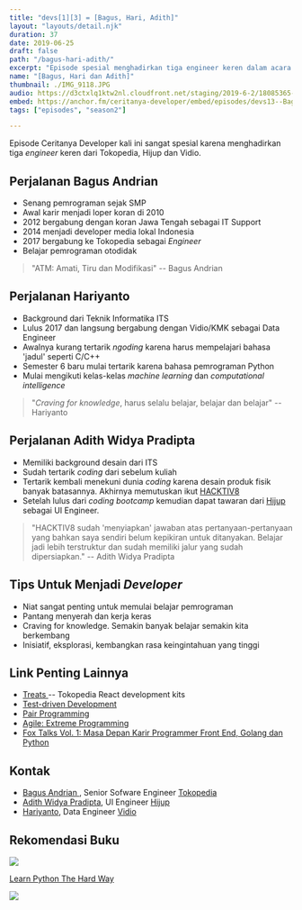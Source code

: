 ```yaml
---
title: "devs[1][3] = [Bagus, Hari, Adith]"
layout: "layouts/detail.njk"
duration: 37
date: 2019-06-25
draft: false
path: "/bagus-hari-adith/"
excerpt: "Episode spesial menghadirkan tiga engineer keren dalam acara 'Fox Talks Vol. 1: Masa Depan Karir Programmer Front End, Golang dan Python' yang diselenggarakan oleh HACKTIV8."
name: "[Bagus, Hari dan Adith]"
thumbnail: ./IMG_9118.JPG
audio: https://d3ctxlq1ktw2nl.cloudfront.net/staging/2019-6-2/18085365-44100-2-b7e9eab9807f4.m4a
embed: https://anchor.fm/ceritanya-developer/embed/episodes/devs13--Bagus--Hari--Adith-e4gleg/a-ai6e1l
tags: ["episodes", "season2"]

---
```


Episode Ceritanya Developer kali ini sangat spesial karena menghadirkan tiga _engineer_ keren dari Tokopedia, Hijup dan Vidio.


## Perjalanan Bagus Andrian

- Senang pemrograman sejak SMP
- Awal karir menjadi loper koran di 2010
- 2012 bergabung dengan koran Jawa Tengah sebagai IT Support
- 2014 menjadi developer media lokal Indonesia
- 2017 bergabung ke Tokopedia sebagai _Engineer_
- Belajar pemrograman otodidak

> "ATM: Amati, Tiru dan Modifikasi" -- Bagus Andrian

## Perjalanan Hariyanto

- Background dari Teknik Informatika ITS
- Lulus 2017 dan langsung bergabung dengan Vidio/KMK sebagai Data Engineer
- Awalnya kurang tertarik _ngoding_ karena harus mempelajari bahasa 'jadul' seperti C/C++
- Semester 6 baru mulai tertarik karena bahasa pemrograman Python
- Mulai mengikuti kelas-kelas _machine learning_ dan _computational intelligence_

> "_Craving for knowledge_, harus selalu belajar, belajar dan belajar" -- Hariyanto

## Perjalanan Adith Widya Pradipta

- Memiliki background desain dari ITS
- Sudah tertarik _coding_ dari sebelum kuliah
- Tertarik kembali menekuni dunia _coding_ karena desain produk fisik banyak
  batasannya. Akhirnya memutuskan ikut [HACKTIV8](https://hacktiv8.com)
- Setelah lulus dari _coding bootcamp_ kemudian dapat tawaran dari
  [Hijup](https://hijup.com) sebagai UI Engineer.

> "HACKTIV8 sudah 'menyiapkan' jawaban atas pertanyaan-pertanyaan yang bahkan saya sendiri belum kepikiran untuk ditanyakan. Belajar jadi lebih terstruktur dan sudah memiliki jalur yang sudah dipersiapkan." -- Adith Widya Pradipta


## Tips Untuk Menjadi _Developer_

- Niat sangat penting untuk memulai belajar pemrograman
- Pantang menyerah dan kerja keras
- Craving for knowledge. Semakin banyak belajar semakin kita berkembang
- Inisiatif, eksplorasi, kembangkan rasa keingintahuan yang tinggi

## Link Penting Lainnya

- [ Treats ](https://tokopedia.github.io/treats/) -- Tokopedia React development kits
- [Test-driven Development](https://en.wikipedia.org/wiki/Test-driven_development)
- [Pair Programming](https://en.wikipedia.org/wiki/Pair_programming)
- [Agile: Extreme Programming](https://www.agilealliance.org/glossary/xp/)
- [Fox Talks Vol. 1: Masa Depan Karir Programmer Front End, Golang dan Python](https://www.eventbrite.com/e/fox-talks-vol-1-masa-depan-karir-programmer-front-end-golang-dan-python-tickets-58970970761)

## Kontak

- [ Bagus Andrian ](https://www.linkedin.com/in/bagus-andrian/), Senior Sofware Engineer [ Tokopedia ](https://tokopedia.com)
- [Adith Widya Pradipta](https://www.linkedin.com/in/adith-widya-pradipta-3a777894/), UI Engineer [ Hijup ](https://hijup.com)
- [Hariyanto](https://www.linkedin.com/in/hariyanto-hariyanto-49508ba0/), Data Engineer [ Vidio ](https://www.vidio.com/watch/793713-picking-a-js-frameworks-in-2017-riza-fahmi)

## Rekomendasi Buku

![](https://images-na.ssl-images-amazon.com/images/I/51V2KZzUFhL._SX382_BO1,204,203,200_.jpg)

[ Learn Python The Hard Way ](https://www.amazon.com/Learn-Python-Hard-Way-Introduction/dp/0321884914)

![](./IMG_9118.JPG)


